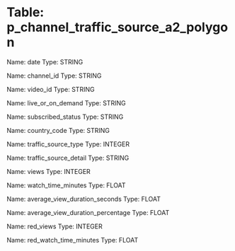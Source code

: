 Table: p_channel_traffic_source_a2_polygon
==========================================

Name: date
Type: STRING

Name: channel_id
Type: STRING

Name: video_id
Type: STRING

Name: live_or_on_demand
Type: STRING

Name: subscribed_status
Type: STRING

Name: country_code
Type: STRING

Name: traffic_source_type
Type: INTEGER

Name: traffic_source_detail
Type: STRING

Name: views
Type: INTEGER

Name: watch_time_minutes
Type: FLOAT

Name: average_view_duration_seconds
Type: FLOAT

Name: average_view_duration_percentage
Type: FLOAT

Name: red_views
Type: INTEGER

Name: red_watch_time_minutes
Type: FLOAT

